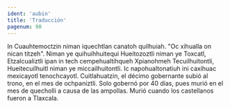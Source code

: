 ```yaml
---
ident: 'aubin'
title: 'Traducción'
pagenum: 90
---
```

In Cuauhtemoctzin niman iquechtlan canatoh quilhuiah. "Oc xihualla on nican titzeh". Niman ye quihuihhuitequi Hueitozoztli niman ye Toxcatl, Etzalcualiztli ipan in tech cempehualtihqueh Xpianohmeh Tecuilhuitontli, Hueitecuilhuitl niman ye miccailhuitontli. Ic napohualtonatiuh ini caxihuac mexicayotl tenochcayotl. 
Cuitlahuatzin, el décimo gobernante subió al trono, en el mes de ochpaniztli. Solo gobernó por 40 días, pues murió en el mes de quecholli a causa de las ampollas. Murió cuando los castellanos fueron a Tlaxcala.
